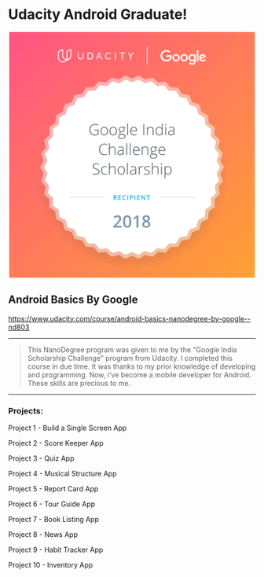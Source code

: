 # Udacity Android Graduate!
<p align="center"><img src="accepted.png" alt="drawing" width="500"/></center></p>

## Android Basics By Google
https://www.udacity.com/course/android-basics-nanodegree-by-google--nd803

---

> This NanoDegree program was given to me by the "Google India Scholarship Challenge" program from Udacity.
I completed this course in due time. It was thanks to my prior knowledge of developing and programming.
Now, i've become a mobile developer for Android. These skills are precious to me.

---

### Projects:

Project 1 - Build a Single Screen App

Project 2 - Score Keeper App

Project 3 - Quiz App

Project 4 - Musical Structure App

Project 5 - Report Card App

Project 6 - Tour Guide App

Project 7 - Book Listing App

Project 8 - News App

Project 9 - Habit Tracker App

Project 10 - Inventory App
